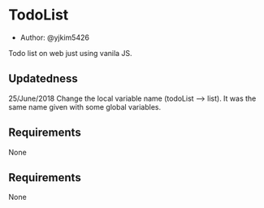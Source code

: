 # TodoList

- Author: @yjkim5426

Todo list on web just using vanila JS.

Updatedness
------------
25/June/2018
Change the local variable name (todoList --> list). It was the same name given with some global variables.


Requirements
------------
None


Requirements
------------
None
